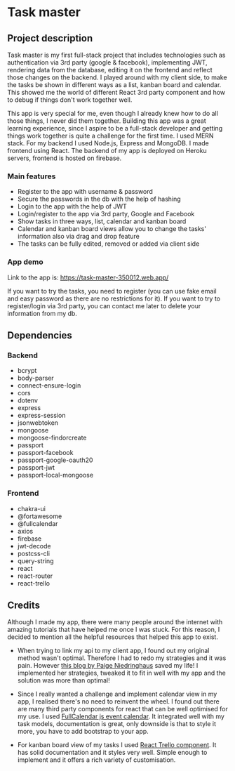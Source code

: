 # Task master

## Project description
Task master is my first full-stack project that includes technologies such as authentication via 3rd party (google & facebook), implementing JWT, rendering data from the database, editing it on the frontend and reflect those changes on the backend. I played around with my client side, to make the tasks be shown in different ways as a list, kanban board and calendar. This showed me the world of different React 3rd party component and how to debug if things don't work together well.

This app is very special for me, even though I already knew how to do all those things, I never did them together. Building this app was a great learning experience, since I aspire to be a full-stack developer and getting things work together is quite a challenge for the first time. I used MERN stack. For my backend I used Node.js, Express and MongoDB. I made frontend using React. The backend of my app is deployed on Heroku servers, frontend is hosted on firebase.

### Main features
- Register to the app with username & password
- Secure the passwords in the db with the help of hashing
- Login to the app with the help of JWT
- Login/register to the app via 3rd party, Google and Facebook
- Show tasks in three ways, list, calendar and kanban board
- Calendar and kanban board views allow you to change the tasks' information also via drag and drop feature
- The tasks can be fully edited, removed or added via client side

### App demo
Link to the app is: https://task-master-350012.web.app/

If you want to try the tasks, you need to register (you can use fake email and easy password as there are no restrictions for it). If you want to try to register/login via 3rd party, you can contact me later to delete your information from my db.

## Dependencies

### Backend
- bcrypt
- body-parser
- connect-ensure-login
- cors
- dotenv
- express
- express-session
- jsonwebtoken
- mongoose
- mongoose-findorcreate
- passport
- passport-facebook
- passport-google-oauth20
- passport-jwt
- passport-local-mongoose

### Frontend
- chakra-ui
- @fortawesome
- @fullcalendar
- axios
- firebase
- jwt-decode
- postcss-cli
- query-string
- react
- react-router
- react-trello

## Credits
Although I made my app, there were many people around the internet with amazing tutorials that have helped me once I was stuck. For this reason, I decided to mention all the helpful resources that helped this app to exist.

- When trying to link my api to my client app, I found out my original method wasn't optimal. Therefore I had to redo my strategies and it was pain. However [this blog by Paige Niedringhaus](https://medium.com/itnext/implementing-json-web-tokens-passport-js-in-a-javascript-application-with-react-b86b1f313436) saved my life! I implemented her strategies, tweaked it to fit in well with my app and the solution was more than optimal!

- Since I really wanted a challenge and implement calendar view in my app, I realised there's no need to reinvent the wheel. I found out there are many third party components for react that can be well optimised for my use. I used [FullCalendar js event calendar](https://github.com/fullcalendar/fullcalendar). It integrated well with my task models, documentation is great, only downside is that to style it more, you have to add bootstrap to your app.

- For kanban board view of my tasks I used [React Trello component](https://github.com/rcdexta/react-trello). It has solid documentation and it styles very well. Simple enough to implement and it offers a rich variety of customisation.
